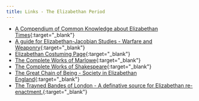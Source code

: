 ```yaml
---
title: Links - The Elizabethan Period
---
```


* [A Compendium of Common Knowledge about Elizabethan Times](http://renaissance.dm.net/compendium){:target="_blank"}
* [A guide for Elizabethan-Jacobian Studies - Warfare and Weaponry](http://www.personal.psu.edu/faculty/p/e/peg5/weapons.html){:target="_blank"}
* [Elizabethan Costuming Page](http://www.dnaco.net/~aleed/corsets/general.html){:target="_blank"}
* [The Complete Works of Marlowe](http://www.perseus.tufts.edu/Texts/Marlowe.html){:target="_blank"}
* [The Complete Works of Shakespeare](http://shakespeare.mit.edu/){:target="_blank"}
* [The Great Chain of Being - Society in Elizabethan England](http://members.aol.com/chudnow/chain.htm){:target="_blank"}
* [The Trayned Bandes of London - A definative source for Elizabethan re-enactment.](http://www-personal.umich.edu/~jsingman/bandes.html){:target="_blank"}
